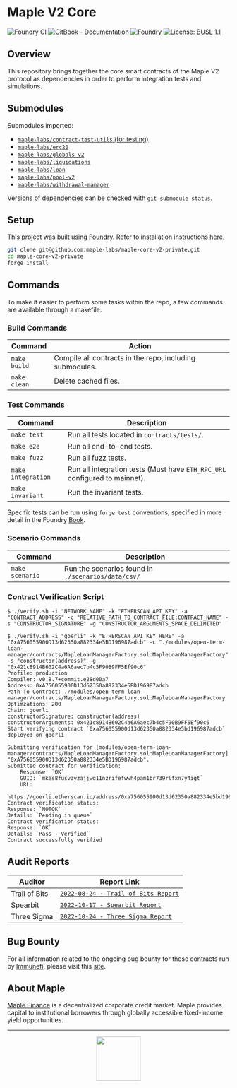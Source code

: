 # Maple V2 Core

![Foundry CI](https://github.com/maple-labs/maple-core-v2-private/actions/workflows/ci.yaml/badge.svg)
[![GitBook - Documentation](https://img.shields.io/badge/GitBook-Documentation-orange?logo=gitbook&logoColor=white)](https://maplefinance.gitbook.io/maple/maple-for-developers/protocol-overview)
[![Foundry][foundry-badge]][foundry]
[![License: BUSL 1.1](https://img.shields.io/badge/License-BUSL%201.1-blue.svg)](https://github.com/maple-labs/maple-core-v2-private/blob/main/LICENSE)

[foundry]: https://getfoundry.sh/
[foundry-badge]: https://img.shields.io/badge/Built%20with-Foundry-FFDB1C.svg

## Overview

This repository brings together the core smart contracts of the Maple V2 protocol as dependencies in order to perform integration tests and simulations.

## Submodules

Submodules imported:
- [`maple-labs/contract-test-utils` (for testing)](https://github.com/maple-labs/contract-test-utils)
- [`maple-labs/erc20`](https://github.com/maple-labs/erc20)
- [`maple-labs/globals-v2`](https://github.com/maple-labs/globals-v2)
- [`maple-labs/liquidations`](https://github.com/maple-labs/liquidations)
- [`maple-labs/loan`](https://github.com/maple-labs/loan)
- [`maple-labs/pool-v2`](https://github.com/maple-labs/pool-v2)
- [`maple-labs/withdrawal-manager`](https://github.com/maple-labs/withdrawal-manager)

Versions of dependencies can be checked with `git submodule status`.

## Setup

This project was built using [Foundry](https://book.getfoundry.sh/). Refer to installation instructions [here](https://github.com/foundry-rs/foundry#installation).

```sh
git clone git@github.com:maple-labs/maple-core-v2-private.git
cd maple-core-v2-private
forge install
```

## Commands
To make it easier to perform some tasks within the repo, a few commands are available through a makefile:

### Build Commands

| Command | Action |
|---|---|
| `make build`       | Compile all contracts in the repo, including submodules. |
| `make clean`       | Delete cached files. |

### Test Commands

| Command | Description |
|---|---|
| `make test`        | Run all tests located in `contracts/tests/`. |
| `make e2e`         | Run all end-to-end tests. |
| `make fuzz`        | Run all fuzz tests. |
| `make integration` | Run all integration tests (Must have `ETH_RPC_URL` configured to mainnet). |
| `make invariant`   | Run the invariant tests. |

Specific tests can be run using `forge test` conventions, specified in more detail in the Foundry [Book](https://book.getfoundry.sh/reference/forge/forge-test#test-options).

### Scenario Commands

| Command | Description |
|---|---|
| `make scenario` | Run the scenarios found in `./scenarios/data/csv/` |

### Contract Verification Script

```shell
$ ./verify.sh -i "NETWORK_NAME" -k "ETHERSCAN_API_KEY" -a "CONTRACT_ADDRESS" -c "RELATIVE_PATH_TO_CONTRACT_FILE:CONTRACT_NAME" -s "CONSTRUCTOR_SIGNATURE" -g "CONSTRUCTOR_ARGUMENTS_SPACE_DELIMITED"
```

```shell
$ ./verify.sh -i "goerli" -k "ETHERSCAN_API_KEY_HERE" -a "0xA756055900D13d62350a882334e5BD196987adcb" -c "./modules/open-term-loan-manager/contracts/MapleLoanManagerFactory.sol:MapleLoanManagerFactory" -s "constructor(address)" -g "0x421c8914B602C4a6A6aec7b4c5F90B9FF5Ef90c6"
Profile: production
Compiler: v0.8.7+commit.e28d00a7
Address: 0xA756055900D13d62350a882334e5BD196987adcb
Path To Contract: ./modules/open-term-loan-manager/contracts/MapleLoanManagerFactory.sol:MapleLoanManagerFactory
Optimzations: 200
Chain: goerli
constructorSignature: constructor(address)
constructorArguments: 0x421c8914B602C4a6A6aec7b4c5F90B9FF5Ef90c6
Start verifying contract `0xa756055900d13d62350a882334e5bd196987adcb` deployed on goerli

Submitting verification for [modules/open-term-loan-manager/contracts/MapleLoanManagerFactory.sol:MapleLoanManagerFactory] "0xA756055900D13d62350a882334e5BD196987adcb".
Submitted contract for verification:
	Response: `OK`
	GUID: `mkes8fusv3yzajjwd11nzrifefwwh4pam1br739rlfxn7y4igt`
	URL:
        https://goerli.etherscan.io/address/0xa756055900d13d62350a882334e5bd196987adcb
Contract verification status:
Response: `NOTOK`
Details: `Pending in queue`
Contract verification status:
Response: `OK`
Details: `Pass - Verified`
Contract successfully verified
```

## Audit Reports

| Auditor | Report Link |
|---|---|
| Trail of Bits | [`2022-08-24 - Trail of Bits Report`](https://docs.google.com/viewer?url=https://github.com/maple-labs/maple-v2-audits/files/10246688/Maple.Finance.v2.-.Final.Report.-.Fixed.-.2022.pdf) |
| Spearbit | [`2022-10-17 - Spearbit Report`](https://docs.google.com/viewer?url=https://github.com/maple-labs/maple-v2-audits/files/10223545/Maple.Finance.v2.-.Spearbit.pdf) |
| Three Sigma | [`2022-10-24 - Three Sigma Report`](https://docs.google.com/viewer?url=https://github.com/maple-labs/maple-v2-audits/files/10223541/three-sigma_maple-finance_code-audit_v1.1.1.pdf) |

## Bug Bounty

For all information related to the ongoing bug bounty for these contracts run by [Immunefi](https://immunefi.com/), please visit this [site](https://immunefi.com/bounty/maple/).

## About Maple

[Maple Finance](https://maple.finance/) is a decentralized corporate credit market. Maple provides capital to institutional borrowers through globally accessible fixed-income yield opportunities.

---

<p align="center">
  <img src="https://user-images.githubusercontent.com/44272939/196706799-fe96d294-f700-41e7-a65f-2d754d0a6eac.gif" height="100" />
</p>
